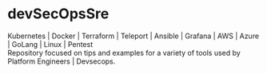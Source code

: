 # devSecOpsSre
Kubernetes | Docker | Terraform | Teleport | Ansible | Grafana | AWS | Azure | GoLang | Linux | Pentest  
Repository focused on tips and examples for a variety of tools used by Platform Engineers | Devsecops.

